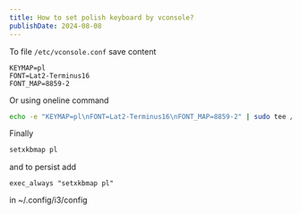 ```yaml
---
title: How to set polish keyboard by vconsole?
publishDate: 2024-08-08
---
```


To file `/etc/vconsole.conf` save content

```config
KEYMAP=pl
FONT=Lat2-Terminus16
FONT_MAP=8859-2
```

Or using oneline command

```bash
echo -e "KEYMAP=pl\nFONT=Lat2-Terminus16\nFONT_MAP=8859-2" | sudo tee /etc/vconsole.conf > /dev/null
```

Finally

```bash
setxkbmap pl
```

and to persist add

```config
exec_always "setxkbmap pl"
```

in  ~/.config/i3/config